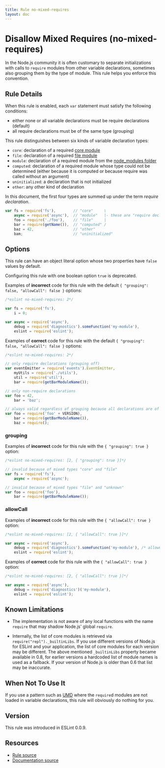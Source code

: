 ```yaml
---
title: Rule no-mixed-requires
layout: doc
---
```

<!-- Note: No pull requests accepted for this file. See README.md in the root directory for details. -->

# Disallow Mixed Requires (no-mixed-requires)

In the Node.js community it is often customary to separate initializations with calls to `require` modules from other variable declarations, sometimes also grouping them by the type of module. This rule helps you enforce this convention.

## Rule Details

When this rule is enabled, each `var` statement must satisfy the following conditions:

* either none or all variable declarations must be require declarations (default)
* all require declarations must be of the same type (grouping)

This rule distinguishes between six kinds of variable declaration types:

* `core`: declaration of a required [core module][1]
* `file`: declaration of a required [file module][2]
* `module`: declaration of a required module from the [node_modules folder][3]
* `computed`: declaration of a required module whose type could not be determined (either because it is computed or because require was called without an argument)
* `uninitialized`: a declaration that is not initialized
* `other`: any other kind of declaration

In this document, the first four types are summed up under the term *require declaration*.

```js
var fs = require('fs'),        // "core"     \
    async = require('async'),  // "module"   |- these are "require declaration"s
    foo = require('./foo'),    // "file"     |
    bar = require(getName()),  // "computed" /
    baz = 42,                  // "other"
    bam;                       // "uninitialized"
```

## Options

This rule can have an object literal option whose two properties have `false` values by default.

Configuring this rule with one boolean option `true` is deprecated.

Examples of **incorrect** code for this rule with the default `{ "grouping": false, "allowCall": false }` options:

```js
/*eslint no-mixed-requires: 2*/

var fs = require('fs'),
    i = 0;

var async = require('async'),
    debug = require('diagnostics').someFunction('my-module'),
    eslint = require('eslint');
```

Examples of **correct** code for this rule with the default `{ "grouping": false, "allowCall": false }` options:

```js
/*eslint no-mixed-requires: 2*/

// only require declarations (grouping off)
var eventEmitter = require('events').EventEmitter,
    myUtils = require('./utils'),
    util = require('util'),
    bar = require(getBarModuleName());

// only non-require declarations
var foo = 42,
    bar = 'baz';

// always valid regardless of grouping because all declarations are of the same type
var foo = require('foo' + VERSION),
    bar = require(getBarModuleName()),
    baz = require();
```

### grouping

Examples of **incorrect** code for this rule with the `{ "grouping": true }` option:

```js
/*eslint no-mixed-requires: [2, { "grouping": true }]*/

// invalid because of mixed types "core" and "file"
var fs = require('fs'),
    async = require('async');

// invalid because of mixed types "file" and "unknown"
var foo = require('foo'),
    bar = require(getBarModuleName());
```

### allowCall

Examples of **incorrect** code for this rule with the `{ "allowCall": true }` option:

```js
/*eslint no-mixed-requires: [2, { "allowCall": true }]*/

var async = require('async'),
    debug = require('diagnostics').someFunction('my-module'), /* allowCall doesn't allow calling any function */
    eslint = require('eslint');
```

Examples of **correct** code for this rule with the `{ "allowCall": true }` option:

```js
/*eslint no-mixed-requires: [2, { "allowCall": true }]*/

var async = require('async'),
    debug = require('diagnostics')('my-module'),
    eslint = require('eslint');
```

## Known Limitations

* The implementation is not aware of any local functions with the name `require` that may shadow Node.js' global `require`.

* Internally, the list of core modules is retrieved via `require("repl")._builtinLibs`. If you use different versions of Node.js for ESLint and your application, the list of core modules for each version may be different.
  The above mentioned `_builtinLibs` property became available in 0.8, for earlier versions a hardcoded list of module names is used as a fallback. If your version of Node.js is older than 0.6 that list may be inaccurate.

## When Not To Use It

If you use a pattern such as [UMD][4] where the `require`d modules are not loaded in variable declarations, this rule will obviously do nothing for you.

[1]: http://nodejs.org/api/modules.html#modules_core_modules
[2]: http://nodejs.org/api/modules.html#modules_file_modules
[3]: http://nodejs.org/api/modules.html#modules_loading_from_node_modules_folders
[4]: https://github.com/umdjs/umd

## Version

This rule was introduced in ESLint 0.0.9.

## Resources

* [Rule source](https://github.com/eslint/eslint/tree/master/lib/rules/no-mixed-requires.js)
* [Documentation source](https://github.com/eslint/eslint/tree/master/docs/rules/no-mixed-requires.md)
